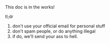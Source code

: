 This doc is in the works!

tl;dr
1. don't use your official email for personal stuff
2. don't spam people, or do anything illegal
3. if do, we'll send your ass to hell.

